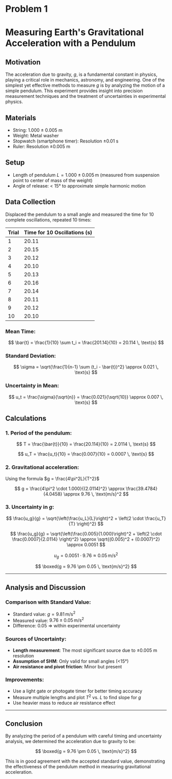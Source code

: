 # Problem 1

# **Measuring Earth's Gravitational Acceleration with a Pendulum**

## **Motivation**

The acceleration due to gravity, $g$, is a fundamental constant in physics, playing a critical role in mechanics, astronomy, and engineering. One of the simplest yet effective methods to measure $g$ is by analyzing the motion of a simple pendulum. This experiment provides insight into precision measurement techniques and the treatment of uncertainties in experimental physics.


## **Materials**

* String: 1.000 ± 0.005 m
* Weight: Metal washer
* Stopwatch (smartphone timer): Resolution ±0.01 s
* Ruler: Resolution ±0.005 m


## **Setup**

* Length of pendulum $L = 1.000 \pm 0.005 \, \text{m}$ (measured from suspension point to center of mass of the weight)
* Angle of release: < 15° to approximate simple harmonic motion


## **Data Collection**

Displaced the pendulum to a small angle and measured the time for 10 complete oscillations, repeated 10 times:

| Trial | Time for 10 Oscillations (s) |
| ----- | ---------------------------- |
| 1     | 20.11                        |
| 2     | 20.15                        |
| 3     | 20.12                        |
| 4     | 20.10                        |
| 5     | 20.13                        |
| 6     | 20.16                        |
| 7     | 20.14                        |
| 8     | 20.11                        |
| 9     | 20.12                        |
| 10    | 20.10                        |

### Mean Time:

$$
\bar{t} = \frac{1}{10} \sum t_i = \frac{201.14}{10} = 20.114 \, \text{s}
$$

### Standard Deviation:

$$
\sigma = \sqrt{\frac{1}{n-1} \sum (t_i - \bar{t})^2} \approx 0.021 \, \text{s}
$$

### Uncertainty in Mean:

$$
u_t = \frac{\sigma}{\sqrt{n}} = \frac{0.021}{\sqrt{10}} \approx 0.007 \, \text{s}
$$


## **Calculations**

### 1. Period of the pendulum:

$$
T = \frac{\bar{t}}{10} = \frac{20.114}{10} = 2.0114 \, \text{s}
$$

$$
u_T = \frac{u_t}{10} = \frac{0.007}{10} = 0.0007 \, \text{s}
$$

### 2. Gravitational acceleration:

Using the formula $g = \frac{4\pi^2L}{T^2}$

$$
g = \frac{4\pi^2 \cdot 1.000}{(2.0114)^2} \approx \frac{39.4784}{4.0458} \approx 9.76 \, \text{m/s}^2
$$

### 3. Uncertainty in $g$:

$$
\frac{u_g}{g} = \sqrt{\left(\frac{u_L}{L}\right)^2 + \left(2 \cdot \frac{u_T}{T} \right)^2}
$$

$$
\frac{u_g}{g} = \sqrt{\left(\frac{0.005}{1.000}\right)^2 + \left(2 \cdot \frac{0.0007}{2.0114} \right)^2} \approx \sqrt{(0.005)^2 + (0.0007)^2} \approx 0.0051
$$

$$
u_g = 0.0051 \cdot 9.76 \approx 0.05 \, \text{m/s}^2
$$

$$
\boxed{g = 9.76 \pm 0.05 \, \text{m/s}^2}
$$

---

## **Analysis and Discussion**

### Comparison with Standard Value:

* Standard value: $g = 9.81 \, \text{m/s}^2$
* Measured value: $9.76 \pm 0.05 \, \text{m/s}^2$
* Difference: 0.05 $\Rightarrow$ within experimental uncertainty

### Sources of Uncertainty:

* **Length measurement**: The most significant source due to ±0.005 m resolution
* **Assumption of SHM**: Only valid for small angles (<15°)
* **Air resistance and pivot friction**: Minor but present

### Improvements:

* Use a light gate or photogate timer for better timing accuracy
* Measure multiple lengths and plot $T^2$ vs. $L$ to find slope for $g$
* Use heavier mass to reduce air resistance effect

---

## **Conclusion**

By analyzing the period of a pendulum with careful timing and uncertainty analysis, we determined the acceleration due to gravity to be:

$$
\boxed{g = 9.76 \pm 0.05 \, \text{m/s}^2}
$$

This is in good agreement with the accepted standard value, demonstrating the effectiveness of the pendulum method in measuring gravitational acceleration.

